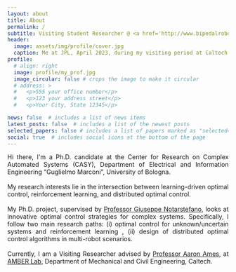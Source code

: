 ```yaml
---
layout: about
title: About
permalink: /
subtitle: Visiting Student Researcher @ <a href='http://www.bipedalrobotics.com'>AMBER Lab</a> - Caltech <br>Ph.D. Candidate @ <a href='https://dei.unibo.it/it/ricerca/laboratori-di-ricerca/casy'>CASY</a> - University of Bologna
header:
  image: assets/img/profile/cover.jpg
  caption: Me at JPL, April 2023, during my visiting period at Caltech
profile:
  # align: right
  image: profile/my_prof.jpg
  image_circular: false # crops the image to make it circular
  # address: >
  #   <p>555 your office number</p>
  #   <p>123 your address street</p>
  #   <p>Your City, State 12345</p>

news: false  # includes a list of news items
latest_posts: false  # includes a list of the newest posts
selected_papers: false # includes a list of papers marked as "selected={true}"
social: true  # includes social icons at the bottom of the page
---
```

<div style="text-align: justify">

Hi there, I'm a Ph.D. candidate at the Center for Research on Complex Automated Systems (CASY), Department of Electrical and Information Engineering “Guglielmo Marconi”, University of Bologna.
<br>
<br>
My research interests lie in the intersection between learning-driven optimal control, reinforcement learning, and distributed optimal control.
<br>
<br>
My Ph.D. project, supervised by 
<a href='https://www.unibo.it/sitoweb/giuseppe.notarstefano/en'>Professor Giuseppe Notarstefano</a>, looks at innovative optimal control strategies for complex systems. Specifically, I follow two main research paths: (i) optimal control for unknown/uncertain systems and reinforcement learning , (ii) design of distributed optimal control algorithms in multi-robot scenarios.
<br>
<br>
Currently, I am a Visiting Researcher advised by <a href='http://ames.caltech.edu'>Professor Aaron Ames</a>, at <a href='http://www.bipedalrobotics.com'>AMBER Lab</a>, Department of Mechanical and Civil Engineering, Caltech.
<br>
<br>
</div>


<!-- Hi there, I'm a Ph.D. candidate at the Center for Research on Complex Automated Systems (CASY), Department of Electrical and Information Engineering “Guglielmo Marconi”, University of Bologna.

My research interests lie in the intersection between learning-driven optimal control, reinforcement learning, and distributed nonlinear optimal control.

My Ph.D. project, supervised by [Professor Giuseppe Notarstefano](https://www.unibo.it/sitoweb/giuseppe.notarstefano/en), looks at innovative optimal control strategies for complex systems. 
I follow two main research paths: (i) optimal control for unknown/uncertain systems and reinforcement learning , (ii) design of distributed optimal control algorithms in multi-robot scenarios.

Currently, I am a Visiting Researcher advised by [Professor Aaron Ames](http://ames.caltech.edu), at [AMBER Lab](http://www.bipedalrobotics.com), Department of Mechanical and Civil Engineering of Caltech. -->

<!-- Write your biography here. Tell the world about yourself. Link to your favorite [subreddit](http://reddit.com). You can put a picture in, too. The code is already in, just name your picture `prof_pic.jpg` and put it in the `img/` folder.

Put your address / P.O. box / other info right below your picture. You can also disable any of these elements by editing `profile` property of the YAML header of your `_pages/about.md`. Edit `_bibliography/papers.bib` and Jekyll will render your [publications page](/al-folio/publications/) automatically.

Link to your social media connections, too. This theme is set up to use [Font Awesome icons](http://fortawesome.github.io/Font-Awesome/) and [Academicons](https://jpswalsh.github.io/academicons/), like the ones below. Add your Facebook, Twitter, LinkedIn, Google Scholar, or just disable all of them. -->
